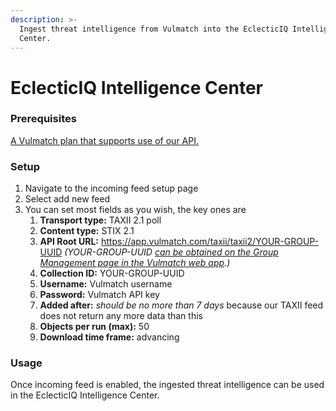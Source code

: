```yaml
---
description: >-
  Ingest threat intelligence from Vulmatch into the EclecticIQ Intelligence
  Center.
---
```


# EclecticIQ Intelligence Center

### Prerequisites

[A Vulmatch plan that supports use of our API.](https://www.vulmatch.com/pricing/)

### Setup

1. Navigate to the incoming feed setup page
2. Select add new feed
3. You can set most fields as you wish, the key ones are
   1. **Transport type:** TAXII 2.1 poll
   2. **Content type:** STIX 2.1
   3. **API Root URL:** https://app.vulmatch.com/taxii/taxii2/YOUR-GROUP-UUID _(_YOUR-GROUP-UUID [_can be obtained on the Group Management page in the Vulmatch web app_](https://app.vulmatch.com/user/manage\_group)_.)_
   4. **Collection ID:** YOUR-GROUP-UUID
   5. **Username:** Vulmatch username
   6. **Password:** Vulmatch API key
   7. **Added after:** _should be no more than 7 days_ because our TAXII feed does not return any more data than this
   8. **Objects per run (max):** 50
   9. **Download time frame:** advancing

### Usage

Once incoming feed is enabled, the ingested threat intelligence can be used in the EclecticIQ Intelligence Center.
